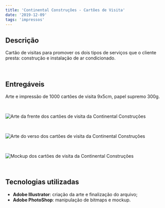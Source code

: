 ```yaml
---
title: 'Continental Construções - Cartões de Visita'
date: '2019-12-09'
tags: 'impressos'
---
```

## Descrição

Cartão de visitas para promover os dois tipos de serviços que o cliente presta: construção e instalação de ar condicionado.

<br/>

## Entregáveis
Arte e impressão de 1000 cartões de visita 9x5cm, papel supremo 300g.

<br/>

<img class="img-thumbnail rounded mx-auto d-block" src="/images/jobs_images/continental-construcoes-cartoes-de-visita_1.jpg" alt="Arte da frente dos cartões de visita da Continental Construções"></img>

<br/>

<img class="img-thumbnail rounded mx-auto d-block" src="/images/jobs_images/continental-construcoes-cartoes-de-visita_2.jpg" alt="Arte do verso dos cartões de visita da Continental Construções"></img>

<br/>

<img class="img-thumbnail rounded mx-auto d-block" src="/images/jobs_images/continental-construcoes-cartoes-de-visita_3.jpg" alt="Mockup dos cartões de visita da Continental Construções"></img>

<br/>

## Tecnologias utilizadas
- **Adobe Illustrator**: criação da arte e finalização do arquivo;
- __Adobe PhotoShop__: manipulação de bitmaps e mockup.
